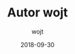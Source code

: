 ---
title: Autor wojt
description: To jest strona autora
date: 2018-09-30
author: wojt
layout: layouts/author.njk
---